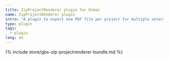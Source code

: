 ```yaml
---
title: ZipProjectRenderer plugin for Kimai
name: ZipProjectRenderer plugin
intro: "A plugin to export one PDF file per project for multiple selected projects."
type: plugin
tags:
  - plugin
lang: en
---
```


{% include store/gbs-zip-projectrenderer-bundle.md %}
